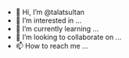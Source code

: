 - 👋 Hi, I’m @talatsultan
- 👀 I’m interested in ...
- 🌱 I’m currently learning ...
- 💞️ I’m looking to collaborate on ...
- 📫 How to reach me ...

<!---
talatsultan/talatsultan is a ✨ special ✨ repository because its `README.md` (this file) appears on your GitHub profile.
You can click the Preview link to take a look at your changes.
--->
